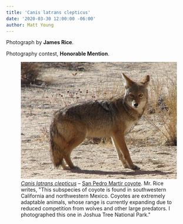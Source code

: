 ```yaml
---
title: 'Canis latrans clepticus'
date: '2020-03-30 12:00:00 -06:00'
author: Matt Young
---
```

Photograph by **James Rice**.

Photography contest, **Honorable Mention**.

<figure>
<img src="/uploads/2020/Rice Canis latrans clepticus.jpg" alt="Coyote"/>
<figcaption><a href="https://en.wikipedia.org/wiki/Coyote"><i>Canis latrans clepticus</i></a> &ndash; <a href="https://www.inaturalist.org/taxa/147206-Canis-latrans-clepticus">San Pedro Martir coyote</a>. Mr. Rice writes, "This subspecies of coyote is found in southwestern California and northwestern Mexico. Coyotes are extremely adaptable animals, whose range is currently expanding due to reduced competition from wolves and other large predators. I photographed this one in Joshua Tree National Park."
</figcaption>
</figure>


 
